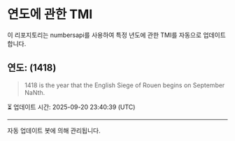 
# 연도에 관한 TMI

이 리포지토리는 numbersapi를 사용하여 특정 년도에 관한 TMI를 자동으로 업데이트합니다.

## 연도: (1418)
> 1418 is the year that the English Siege of Rouen begins on September NaNth.

⏳ 업데이트 시간: 2025-09-20 23:40:39 (UTC)

---
자동 업데이트 봇에 의해 관리됩니다.
